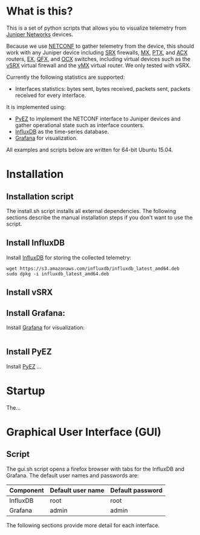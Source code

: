 # What is this?

This is a set of python scripts that allows you to visualize telemetry from [Juniper Networks](http://juniper.net) devices.

Because we use [NETCONF](http://www.juniper.net/documentation/en_US/junos13.2/information-products/pathway-pages/netconf-guide/netconf.html) to gather telemetry from the device, this should work with any Juniper device including [SRX](http://juniper.net/srx) firewalls, [MX](http://juniper.net/mx), [PTX](http://www.juniper.net/us/en/products-services/routing/ptx-series/), and [ACX](http://www.juniper.net/us/en/products-services/security/srx-series/vsrx/) routers, [EX](http://juniper.net/ex), [QFX](http://www.juniper.net/us/en/products-services/switching/qfx-series/), and [OCX](http://www.juniper.net/us/en/products-services/switching/ocx1100/) switches, including virtual devices such as the [vSRX](http://www.juniper.net/us/en/products-services/security/srx-series/vsrx/) virtual firewall and the [vMX](http://www.juniper.net/us/en/products-services/routing/mx-series/vmx/) virtual router.  We only tested with vSRX.

Currently the following statistics are supported:

* Interfaces statistics: bytes sent, bytes received, packets sent, packets received for every interface.
 
It is implemented using:

* [PyEZ](http://techwiki.juniper.net/Automation_Scripting/010_Getting_Started_and_Reference/Junos_PyEZ) to implement the NETCONF interface to Juniper devices and gather operational state such as interface counters.
* [InfluxDB](http://influxdb.com/) as the time-series database.
* [Grafana](http://grafana.org/) for visualization.

All examples and scripts below are written for 64-bit Ubuntu 15.04.

# Installation

## Installation script

The install.sh script installs all external dependencies.  The following sections describe the manual installation steps if you don't want to use the script.

## Install InfluxDB

Install [InfluxDB](http://influxdb.com/) for storing the collected telemetry:
```
wget https://s3.amazonaws.com/influxdb/influxdb_latest_amd64.deb
sudo dpkg -i influxdb_latest_amd64.deb
```

## Install vSRX

## Install Grafana:

Install [Grafana](http://grafana.org/) for visualization:
```
```

## Install PyEZ

Install [PyEZ](https://techwiki.juniper.net/Automation_Scripting/010_Getting_Started_and_Reference/Junos_PyEZ) ...


# Startup

The...

# Graphical User Interface (GUI)

## Script

The gui.sh script opens a firefox browser with tabs for the InfluxDB and Grafana.  The default user names and passwords are:

| Component | Default user name | Default password |
| --------- | ----------------- | ---------------- |
| InfluxDB  | root              | root             |
| Grafana   | admin             | admin            |

The following sections provide more detail for each interface.